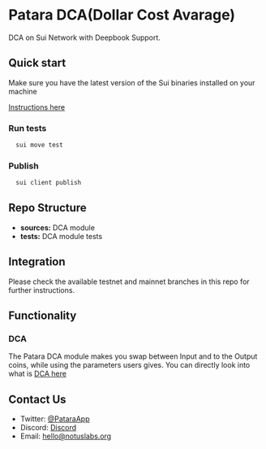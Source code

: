 # Patara DCA(Dollar Cost Avarage)

DCA on Sui Network with Deepbook Support.

## Quick start

Make sure you have the latest version of the Sui binaries installed on your machine

[Instructions here](https://docs.sui.io/devnet/build/install)

### Run tests

```bash
  sui move test
```

### Publish

```bash
  sui client publish
```

## Repo Structure

- **sources:** DCA module
- **tests:** DCA module tests

## Integration

Please check the available testnet and mainnet branches in this repo for further instructions.

## Functionality

### DCA

The Patara DCA module makes you swap between Input and to the Output coins, while using the parameters users gives. You can directly look into what is [DCA here](https://www.investopedia.com/terms/d/dollarcostaveraging.asp)

## Contact Us

- Twitter: [@PataraApp](https://x.com/PataraApp)
- Discord: [Discord](https://discord.gg/hWC2TmDSUv)
- Email: [hello@notuslabs.org](mailto:hello@notuslabs.org)
